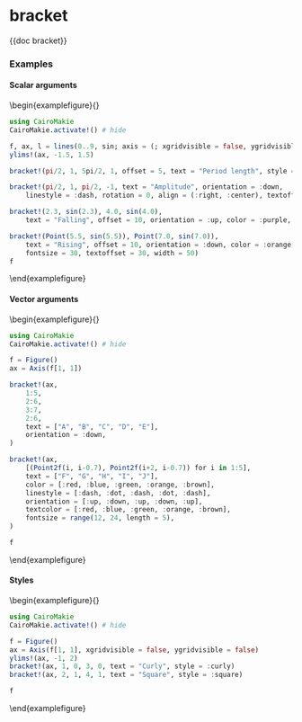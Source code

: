 # bracket

{{doc bracket}}

### Examples

#### Scalar arguments

\begin{examplefigure}{}

```julia
using CairoMakie
CairoMakie.activate!() # hide

f, ax, l = lines(0..9, sin; axis = (; xgridvisible = false, ygridvisible = false))
ylims!(ax, -1.5, 1.5)

bracket!(pi/2, 1, 5pi/2, 1, offset = 5, text = "Period length", style = :square)

bracket!(pi/2, 1, pi/2, -1, text = "Amplitude", orientation = :down,
    linestyle = :dash, rotation = 0, align = (:right, :center), textoffset = 4, linewidth = 2, color = :red, textcolor = :red)

bracket!(2.3, sin(2.3), 4.0, sin(4.0),
    text = "Falling", offset = 10, orientation = :up, color = :purple, textcolor = :purple)

bracket!(Point(5.5, sin(5.5)), Point(7.0, sin(7.0)),
    text = "Rising", offset = 10, orientation = :down, color = :orange, textcolor = :orange, 
    fontsize = 30, textoffset = 30, width = 50)
f
```

\end{examplefigure}

#### Vector arguments

\begin{examplefigure}{}

```julia
using CairoMakie
CairoMakie.activate!() # hide

f = Figure()
ax = Axis(f[1, 1])

bracket!(ax,
    1:5,
    2:6,
    3:7,
    2:6,
    text = ["A", "B", "C", "D", "E"],
    orientation = :down,
)

bracket!(ax,
    [(Point2f(i, i-0.7), Point2f(i+2, i-0.7)) for i in 1:5],
    text = ["F", "G", "H", "I", "J"],
    color = [:red, :blue, :green, :orange, :brown],
    linestyle = [:dash, :dot, :dash, :dot, :dash],
    orientation = [:up, :down, :up, :down, :up],
    textcolor = [:red, :blue, :green, :orange, :brown],
    fontsize = range(12, 24, length = 5),
)

f
```

\end{examplefigure}

#### Styles

\begin{examplefigure}{}

```julia
using CairoMakie
CairoMakie.activate!() # hide

f = Figure()
ax = Axis(f[1, 1], xgridvisible = false, ygridvisible = false)
ylims!(ax, -1, 2)
bracket!(ax, 1, 0, 3, 0, text = "Curly", style = :curly)
bracket!(ax, 2, 1, 4, 1, text = "Square", style = :square)

f
```

\end{examplefigure}
